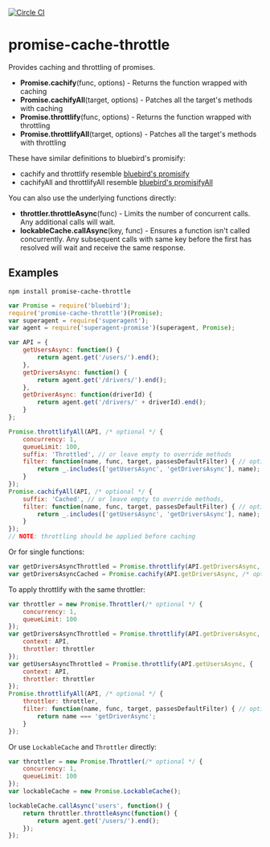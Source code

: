 [![Circle CI](https://circleci.com/gh/DispatcherInc/promise-cache-throttle.svg?style=svg&circle-token=21468a65559575349852a5bf2fbad530bb56ede2)](https://circleci.com/gh/DispatcherInc/promise-cache-throttle)

# promise-cache-throttle
Provides caching and throttling of promises.

- **Promise.cachify**(func, options) - Returns the function wrapped with caching
- **Promise.cachifyAll**(target, options) - Patches all the target's methods with caching
- **Promise.throttlify**(func, options) - Returns the function wrapped with throttling
- **Promise.throttlifyAll**(target, options) - Patches all the target's methods with throttling

These have similar definitions to bluebird's promisify:
- cachify and throttlify resemble [bluebird's promisify](http://bluebirdjs.com/docs/api/promise.promisify.html)
- cachifyAll and throttlifyAll resemble [bluebird's promisifyAll](http://bluebirdjs.com/docs/api/promise.promisifyall.html)

You can also use the underlying functions directly:
- **throttler.throttleAsync**(func) - Limits the number of concurrent calls. Any additional calls will wait.
- **lockableCache.callAsync**(key, func) - Ensures a function isn't called concurrently. Any subsequent calls with same key before the first has resolved will wait and receive the same response.

## Examples
```
npm install promise-cache-throttle
```
```javascript
var Promise = require('bluebird');
require('promise-cache-throttle')(Promise);
var superagent = require('superagent');
var agent = require('superagent-promise')(superagent, Promise);

var API = {
	getUsersAsync: function() { 
		return agent.get('/users/').end();
	},
	getDriversAsync: function() {
		return agent.get('/drivers/').end();
	},
	getDriverAsync: function(driverId) {
		return agent.get('/drivers/' + driverId).end();
	}
};

Promise.throttlifyAll(API, /* optional */ {
	concurrency: 1,
	queueLimit: 100,
	suffix: 'Throttled', // or leave empty to override methods
	filter: function(name, func, target, passesDefaultFilter) { // optional filter
		return _.includes(['getUsersAsync', 'getDriversAsync'], name);
	}
});
Promise.cachifyAll(API, /* optional */ {
	suffix: 'Cached', // or leave empty to override methods,
	filter: function(name, func, target, passesDefaultFilter) { // optional filter
		return _.includes(['getUsersAsync', 'getDriversAsync'], name);
	}
});
// NOTE: throttling should be applied before caching
```
Or for single functions:
```javascript
var getDriversAsyncThrottled = Promise.throttlify(API.getDriversAsync, /* optional */ {context: API});
var getDriversAsyncCached = Promise.cachify(API.getDriversAsync, /* optional */  {context: API});
```
To apply throttlify with the same throttler:
```javascript
var throttler = new Promise.Throttler(/* optional */ {
	concurrency: 1,
	queueLimit: 100
});
var getDriversAsyncThrottled = Promise.throttlify(API.getDriversAsync, {
	context: API,
	throttler: throttler
});
var getUsersAsyncThrottled = Promise.throttlify(API.getUsersAsync, {
	context: API,
	throttler: throttler
});
Promise.throttlifyAll(API, /* optional */ {
    throttler: throttler,
    filter: function(name, func, target, passesDefaultFilter) { // optional filter
        return name === 'getDriverAsync';
    }
});
```
Or use `LockableCache` and `Throttler` directly:
```javascript
var throttler = new Promise.Throttler(/* optional */ {
	concurrency: 1,
	queueLimit: 100
});
var lockableCache = new Promise.LockableCache();

lockableCache.callAsync('users', function() {
	return throttler.throttleAsync(function() {
		return agent.get('/users/').end();
	});
});
```
